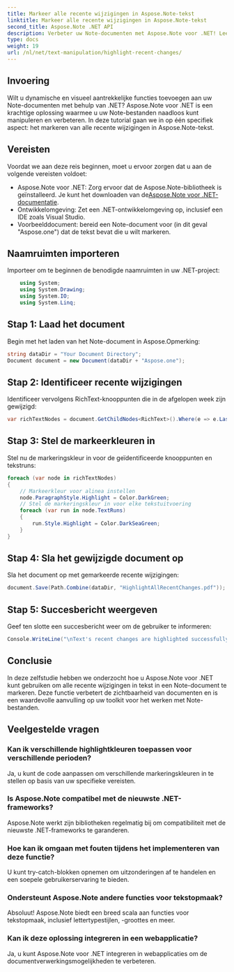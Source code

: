 ```yaml
---
title: Markeer alle recente wijzigingen in Aspose.Note-tekst
linktitle: Markeer alle recente wijzigingen in Aspose.Note-tekst
second_title: Aspose.Note .NET API
description: Verbeter uw Note-documenten met Aspose.Note voor .NET! Leer hoe u recente wijzigingen in tekst kunt markeren met deze stapsgewijze zelfstudie.
type: docs
weight: 19
url: /nl/net/text-manipulation/highlight-recent-changes/
---
```

## Invoering
Wilt u dynamische en visueel aantrekkelijke functies toevoegen aan uw Note-documenten met behulp van .NET? Aspose.Note voor .NET is een krachtige oplossing waarmee u uw Note-bestanden naadloos kunt manipuleren en verbeteren. In deze tutorial gaan we in op één specifiek aspect: het markeren van alle recente wijzigingen in Aspose.Note-tekst.
## Vereisten
Voordat we aan deze reis beginnen, moet u ervoor zorgen dat u aan de volgende vereisten voldoet:
-  Aspose.Note voor .NET: Zorg ervoor dat de Aspose.Note-bibliotheek is geïnstalleerd. Je kunt het downloaden van de[Aspose.Note voor .NET-documentatie](https://reference.aspose.com/note/net/).
- Ontwikkelomgeving: Zet een .NET-ontwikkelomgeving op, inclusief een IDE zoals Visual Studio.
- Voorbeelddocument: bereid een Note-document voor (in dit geval "Aspose.one") dat de tekst bevat die u wilt markeren.
## Naamruimten importeren
Importeer om te beginnen de benodigde naamruimten in uw .NET-project:
```csharp
    using System;
    using System.Drawing;
    using System.IO;
    using System.Linq;
```
## Stap 1: Laad het document
Begin met het laden van het Note-document in Aspose.Opmerking:
```csharp
string dataDir = "Your Document Directory";
Document document = new Document(dataDir + "Aspose.one");
```
## Stap 2: Identificeer recente wijzigingen
Identificeer vervolgens RichText-knooppunten die in de afgelopen week zijn gewijzigd:
```csharp
var richTextNodes = document.GetChildNodes<RichText>().Where(e => e.LastModifiedTime >= DateTime.Today.Subtract(TimeSpan.FromDays(7)));
```
## Stap 3: Stel de markeerkleuren in
Stel nu de markeringskleur in voor de geïdentificeerde knooppunten en tekstruns:
```csharp
foreach (var node in richTextNodes)
{
    // Markeerkleur voor alinea instellen
    node.ParagraphStyle.Highlight = Color.DarkGreen;
    // Stel de markeringskleur in voor elke tekstuitvoering
    foreach (var run in node.TextRuns)
    {
        run.Style.Highlight = Color.DarkSeaGreen;
    }
}
```
## Stap 4: Sla het gewijzigde document op
Sla het document op met gemarkeerde recente wijzigingen:
```csharp
document.Save(Path.Combine(dataDir, "HighlightAllRecentChanges.pdf"));
```
## Stap 5: Succesbericht weergeven
Geef ten slotte een succesbericht weer om de gebruiker te informeren:
```csharp
Console.WriteLine("\nText's recent changes are highlighted successfully.");
```
## Conclusie
In deze zelfstudie hebben we onderzocht hoe u Aspose.Note voor .NET kunt gebruiken om alle recente wijzigingen in tekst in een Note-document te markeren. Deze functie verbetert de zichtbaarheid van documenten en is een waardevolle aanvulling op uw toolkit voor het werken met Note-bestanden.
## Veelgestelde vragen
### Kan ik verschillende highlightkleuren toepassen voor verschillende perioden?
Ja, u kunt de code aanpassen om verschillende markeringskleuren in te stellen op basis van uw specifieke vereisten.
### Is Aspose.Note compatibel met de nieuwste .NET-frameworks?
Aspose.Note werkt zijn bibliotheken regelmatig bij om compatibiliteit met de nieuwste .NET-frameworks te garanderen.
### Hoe kan ik omgaan met fouten tijdens het implementeren van deze functie?
U kunt try-catch-blokken opnemen om uitzonderingen af te handelen en een soepele gebruikerservaring te bieden.
### Ondersteunt Aspose.Note andere functies voor tekstopmaak?
Absoluut! Aspose.Note biedt een breed scala aan functies voor tekstopmaak, inclusief lettertypestijlen, -groottes en meer.
### Kan ik deze oplossing integreren in een webapplicatie?
Ja, u kunt Aspose.Note voor .NET integreren in webapplicaties om de documentverwerkingsmogelijkheden te verbeteren.